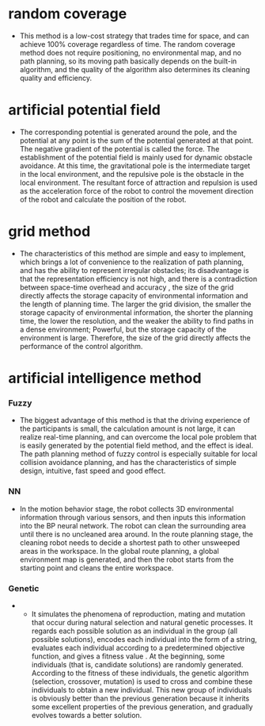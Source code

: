 # random coverage
-   This method is a low-cost strategy that trades time for space, and can achieve 100% coverage regardless of time. The random coverage method does not require positioning, no environmental map, and no path planning, so its moving path basically depends on the built-in algorithm, and the quality of the algorithm also determines its cleaning quality and efficiency.
# artificial potential field
-   The corresponding potential is generated around the pole, and the potential at any point is the sum of the potential generated at that point. The negative gradient of the potential is called the force. The establishment of the potential field is mainly used for dynamic obstacle avoidance. At this time, the gravitational pole is the intermediate target in the local environment, and the repulsive pole is the obstacle in the local environment. The resultant force of attraction and repulsion is used as the acceleration force of the robot to control the movement direction of the robot and calculate the position of the robot.

# grid method
- The characteristics of this method are simple and easy to implement, which brings a lot of convenience to the realization of path planning, and has the ability to represent irregular obstacles; its disadvantage is that the representation efficiency is not high, and there is a contradiction between space-time overhead and accuracy , the size of the grid directly affects the storage capacity of environmental information and the length of planning time. The larger the grid division, the smaller the storage capacity of environmental information, the shorter the planning time, the lower the resolution, and the weaker the ability to find paths in a dense environment; Powerful, but the storage capacity of the environment is large. Therefore, the size of the grid directly affects the performance of the control algorithm.
# artificial intelligence method
### Fuzzy
- The biggest advantage of this method is that the driving experience of the participants is small, the calculation amount is not large, it can realize real-time planning, and can overcome the local pole problem that is easily generated by the potential field method, and the effect is ideal. The path planning method of fuzzy control is especially suitable for local collision avoidance planning, and has the characteristics of simple design, intuitive, fast speed and good effect.
### NN
- In the motion behavior stage, the robot collects 3D environmental information through various sensors, and then inputs this information into the BP neural network. The robot can clean the surrounding area until there is no uncleaned area around. In the route planning stage, the cleaning robot needs to decide a shortest path to other unsweeped areas in the workspace. In the global route planning, a global environment map is generated, and then the robot starts from the starting point and cleans the entire workspace.

### Genetic 
- -   It simulates the phenomena of reproduction, mating and mutation that occur during natural selection and natural genetic processes. It regards each possible solution as an individual in the group (all possible solutions), encodes each individual into the form of a string, evaluates each individual according to a predetermined objective function, and gives a fitness value . At the beginning, some individuals (that is, candidate solutions) are randomly generated. According to the fitness of these individuals, the genetic algorithm (selection, crossover, mutation) is used to cross and combine these individuals to obtain a new individual. This new group of individuals is obviously better than the previous generation because it inherits some excellent properties of the previous generation, and gradually evolves towards a better solution.